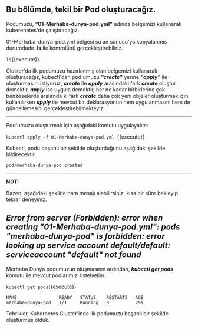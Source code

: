 ## Bu bölümde, tekil bir Pod oluşturacağız.

Podumuzu, **"01-Merhaba-dunya-pod.yml"** adında belgemizi kullanarak kuberenetes'de çalıştıracağız.

01-Merhaba-dunya-pod.yml belgesi şu an sunucu'ya kopyalanmış durumdadır.
**ls** ile kontrolünü gerçekleştirebiliriz.

`ls`{{execute}}

Cluster'da ilk podumuzu hazırlanmış olan belgemizi kullanarak oluşturacağız, kubectl'dan pod'umuzu ***"create"*** yerine ***"apply"*** ile oluşturmasını istiyoruz, ***create*** ile ***apply*** arasındaki fark ***create*** oluştur demektir, ***apply*** ise uygula demektir, her ne kadar birbirlerine çok benzeselerde aralırnda ki fark ***create*** daha çok yeni objeler oluşturmak için kullanılırken ***apply*** ile mevcut bir deklarasyonun hem uygulanmasını hem de güncellemesini gerçekleştirebilmekteyiz.

-----
Pod'umuzu oluşturmak için aşağıdaki komutu uygulayalım:

`kubectl apply -f 01-Merhaba-dunya-pod.yml `{{execute}}

Kubectl, podu başarılı bir şekilde oluşturduğunu aşağıdaki şekilde bildirecektir.

```
pod/merhaba-dunya-pod created
```
---
**NOT:**

Bazen, aşağıdaki şekilde hata mesajı alabilirsiniz, kısa bir süre bekleyip tekrar deneyiniz.

***Error from server (Forbidden): error when creating "01-Merhaba-dunya-pod.yml": pods "merhaba-dunya-pod" is forbidden: error looking up service account default/default: serviceaccount "default" not found***
---

Merhaba Dunya podumuzun oluşmasının ardından, ***kubectl get pods*** komutu ile mevcut podlarımızı listelyelim.

`kubectl get pods`{{execute}}

```
NAME                READY   STATUS    RESTARTS   AGE
merhaba-dunya-pod   1/1     Running   0          29s
```

Tebrikler, Kubernetes Cluster'inde ilk podumuzu başarılı bir şekilde oluşturmuş olduk.